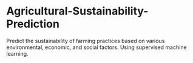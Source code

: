 # Agricultural-Sustainability-Prediction
Predict the sustainability of farming practices based on various environmental, economic, and social factors. Using supervised machine learning.
